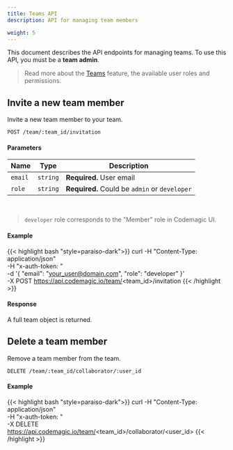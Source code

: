 ```yaml
---
title: Teams API
description: API for managing team members

weight: 5
---
```


This document describes the API endpoints for managing teams. To use this API, you must be a **team admin**.

>Read more about the [Teams](../getting-started/teams/) feature, the available user roles and permissions.

## Invite a new team member
Invite a new team member to your team.

`POST /team/:team_id/invitation`

#### Parameters

| **Name** | **Type** | **Description**                               |
|----------| -------- |-----------------------------------------------|
| `email`  | `string` | **Required.** User email                    |
| `role`   | `string` | **Required.** Could be `admin` or `developer` |

<br />

>`developer` role corresponds to the "Member" role in Codemagic UI.

#### Example

{{< highlight bash "style=paraiso-dark">}}
curl -H "Content-Type: application/json" \
     -H "x-auth-token: <API Token>" \
     -d '{
        "email": "your_user@domain.com",
        "role": "developer"
     }' \
     -X POST https://api.codemagic.io/team/<team_id>/invitation
{{< /highlight >}}

#### Response

A full team object is returned.

## Delete a team member
Remove a team member from the team.

`DELETE /team/:team_id/collaborator/:user_id`

#### Example

{{< highlight bash "style=paraiso-dark">}}
curl -H "Content-Type: application/json" \
     -H "x-auth-token: <API Token>" \
     -X DELETE https://api.codemagic.io/team/<team_id>/collaborator/<user_id>
{{< /highlight >}}

